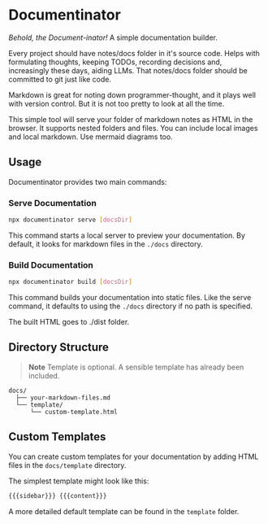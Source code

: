# Documentinator

_Behold, the Document-inator!_ A simple documentation builder.

Every project should have notes/docs folder in it's source code.
Helps with formulating thoughts, keeping TODOs,
recording decisions and, increasingly these days, aiding LLMs. That notes/docs folder
should be committed to git just like code.

Markdown is great for noting down programmer-thought, and it plays well with version control.
But it is not too pretty to look at all the time.

This simple tool will serve your folder of markdown notes as HTML in the browser.
It supports nested folders and files. You can include local images and local markdown.
Use mermaid diagrams too.

## Usage

Documentinator provides two main commands:

### Serve Documentation

```bash
npx documentinator serve [docsDir]
```

This command starts a local server to preview your documentation. By default, it looks for markdown files in the `./docs` directory.

### Build Documentation

```bash
npx documentinator build [docsDir]
```

This command builds your documentation into static files. Like the serve command, it defaults to using the `./docs` directory if no path is specified.

The built HTML goes to ./dist folder.

## Directory Structure

> **Note**
  Template is optional. A sensible template has already been included.

```
docs/
  ├── your-markdown-files.md
  └── template/
      └── custom-template.html
```

## Custom Templates

You can create custom templates for your documentation by adding HTML files in the `docs/template` directory.

The simplest template might look like this:

```html
{{{sidebar}}} {{{content}}}
```

A more detailed default template can be found in the `template` folder.
